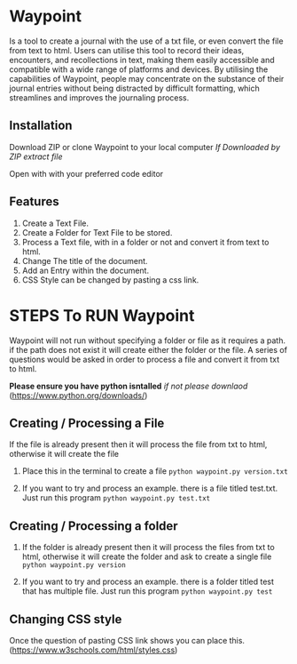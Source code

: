 # Waypoint
Is a tool to create a journal with the use of a txt file, or even convert the file from text to html. Users can utilise this tool to record their ideas, encounters, and recollections in  text, making them easily accessible and compatible with a wide range of platforms and devices. By utilising the capabilities of Waypoint, people may concentrate on the substance of their journal entries without being distracted by difficult formatting, which streamlines and improves the journaling process.


## Installation
Download ZIP or clone Waypoint to your local computer
*If Downloaded by ZIP extract file*

Open with with your preferred code editor

## Features

1. Create a Text File.
2. Create a Folder for Text File to be stored.
3. Process a Text file, with in a folder or not and convert it from text to html.
4. Change The title of the document.
5. Add an Entry within the document.
6. CSS Style can be changed by pasting a css link.

# STEPS To RUN Waypoint

Waypoint will not run without specifying a folder or file as it requires a path. if the path does not exist it will create either the folder or the file. 
A series of questions would be asked in order to process a file and convert it from txt to html.

**Please ensure you have python isntalled**
*if not please downlaod* (https://www.python.org/downloads/)

## Creating  / Processing a File
If the file is already present then it will process the file from txt to html, otherwise it will create the file

1. Place this in the terminal to create a file
    ```python waypoint.py version.txt```

2.  If you want to try and process an example. there is a file titled test.txt. Just run this program
    ```python waypoint.py test.txt```

## Creating / Processing a folder

1. If the folder is already present then it will process the files from txt to html, otherwise it will create the folder and ask to create a single file
    ```python waypoint.py version```
   
2. If you want to try and process an example. there is a folder titled test that has multiple file. Just run this program
    ```python waypoint.py test```

## Changing CSS style

Once the question of pasting CSS link shows you can place this.
(https://www.w3schools.com/html/styles.css)
